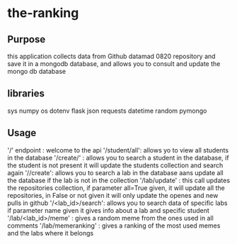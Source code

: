 # the-ranking

## Purpose
this application collects data from Github datamad 0820 repository and save it in a mongodb database, and allows you to consult and update the mongo db database

## libraries

sys
numpy
os
dotenv
flask
json
requests
datetime
random
pymongo

## Usage

'/' endpoint : welcome to the api
'/student/all': allows yo to view all students in the database
'/create/<studentname>' : allows you to search a student in the database, if the student is not present it will update the students collection and search again
'/<lab>/create': allows you to search a lab in the database aans update all the database if the lab is not in the collection
'/lab/update' : this call updates the repositories collection, if parameter all=True given, it will update all the repositories, in False or not given it will only update the openes and new pulls in github
'/<lab_id>/search': allows you to search data of specific labs if parameter name given it gives info about a lab and specific student
'/lab/<lab_id>/meme' : gives a random meme from the ones used in all comments
'/lab/memeranking' : gives a ranking of the most used memes and the labs where it belongs



